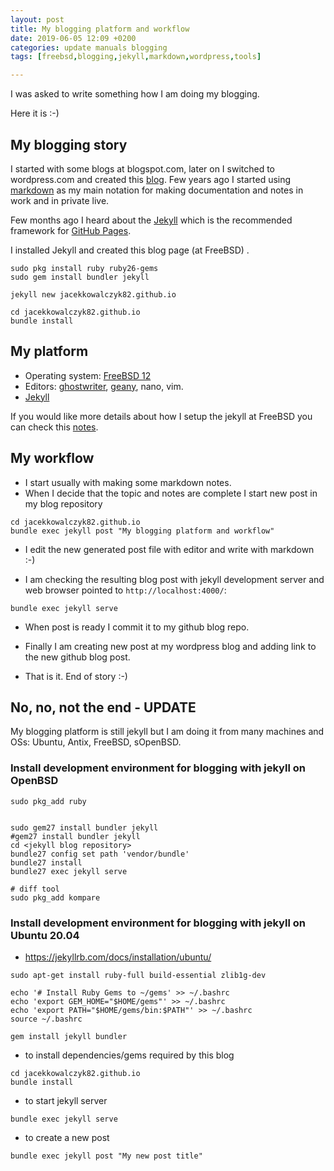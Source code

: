 ```yaml
---
layout: post
title: My blogging platform and workflow
date: 2019-06-05 12:09 +0200
categories: update manuals blogging
tags: [freebsd,blogging,jekyll,markdown,wordpress,tools]

---
```


I was asked to write something how I am doing my blogging. 

Here it is :-) 

## My blogging story 

I started with some blogs at blogspot.com, later on I switched to wordpress.com and created this [blog](https://jacekkowalczyk.wordpress.com/). 
Few years ago I started using [markdown](https://daringfireball.net/projects/markdown/) as my main notation for making documentation and notes in work and in private live. 

Few months ago I heard about the [Jekyll](https://jekyllrb.com/) which is the recommended framework for [GitHub Pages](https://pages.github.com/). 

I installed Jekyll and created  this blog page (at FreeBSD) . 

```
sudo pkg install ruby ruby26-gems
sudo gem install bundler jekyll

jekyll new jacekkowalczyk82.github.io

cd jacekkowalczyk82.github.io
bundle install 
```

## My platform

* Operating system: [FreeBSD 12](https://www.freebsd.org/)
* Editors: [ghostwriter](https://wereturtle.github.io/ghostwriter/), [geany](https://www.geany.org/), nano, vim. 
* [Jekyll](https://jekyllrb.com/)

If you would like more details about how I setup the jekyll at FreeBSD you can check this [notes](https://gitlab.com/jacekkowalczyk82/freebsd/blob/master/blogging/README.md). 

## My workflow 

* I start usually with making some markdown notes. 
* When I decide that the topic and notes are complete I start new post in my blog repository 

```
cd jacekkowalczyk82.github.io
bundle exec jekyll post "My blogging platform and workflow" 

```

* I edit the new generated post file with editor and write with markdown :-) 

* I am checking the resulting blog post with jekyll development server and web browser pointed to `http://localhost:4000/`:

```
bundle exec jekyll serve

```

* When post is ready I commit it to my github blog repo.

* Finally I am creating new post at my wordpress blog and adding link to the new github blog post. 

* That is it. End of story :-) 

## No, no, not the end - UPDATE

My blogging platform is still jekyll but I am doing it from many machines and OSs: Ubuntu, Antix, FreeBSD, sOpenBSD. 

### Install development environment for blogging with jekyll on OpenBSD

```
sudo pkg_add ruby


sudo gem27 install bundler jekyll
#gem27 install bundler jekyll
cd <jekyll blog repository>
bundle27 config set path 'vendor/bundle'
bundle27 install
bundle27 exec jekyll serve

# diff tool 
sudo pkg_add kompare 

```

### Install development environment for blogging with jekyll on Ubuntu 20.04


* https://jekyllrb.com/docs/installation/ubuntu/

```
sudo apt-get install ruby-full build-essential zlib1g-dev

echo '# Install Ruby Gems to ~/gems' >> ~/.bashrc
echo 'export GEM_HOME="$HOME/gems"' >> ~/.bashrc
echo 'export PATH="$HOME/gems/bin:$PATH"' >> ~/.bashrc
source ~/.bashrc

gem install jekyll bundler
```

* to install dependencies/gems required by this blog

```
cd jacekkowalczyk82.github.io
bundle install 
```

* to start jekyll server 

```
bundle exec jekyll serve
```

* to create a new post 

```
bundle exec jekyll post "My new post title" 
```



